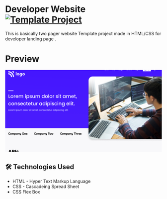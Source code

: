 #  Developer Website [![Template Project](https://img.shields.io/badge/Template-Project-red)](http://www.gnu.org/licenses/a )   

This is basically two   pager website Template project made in HTML/CSS for  developer  landing page .



# Preview
 ![Developer landing page](images/thumbnail.png)

## 🛠 Technologies Used
  - HTML - Hyper Text Markup Language
  - CSS - Cascadeing Spread Sheet
  - CSS Flex Box
 
 
 
 
